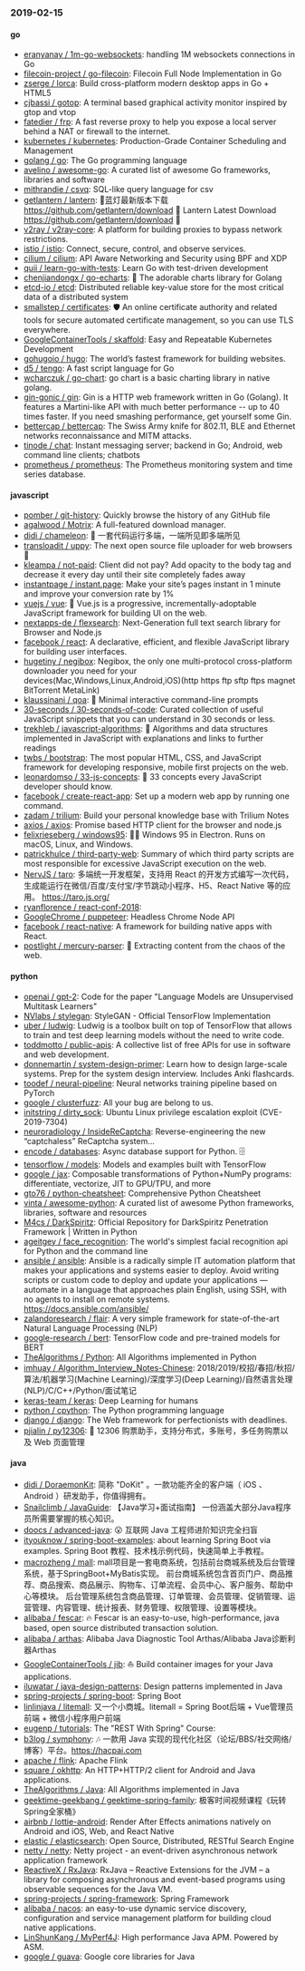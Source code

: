 ### 2019-02-15

#### go
* [eranyanay / 1m-go-websockets](https://github.com/eranyanay/1m-go-websockets): handling 1M websockets connections in Go
* [filecoin-project / go-filecoin](https://github.com/filecoin-project/go-filecoin): Filecoin Full Node Implementation in Go
* [zserge / lorca](https://github.com/zserge/lorca): Build cross-platform modern desktop apps in Go + HTML5
* [cjbassi / gotop](https://github.com/cjbassi/gotop): A terminal based graphical activity monitor inspired by gtop and vtop
* [fatedier / frp](https://github.com/fatedier/frp): A fast reverse proxy to help you expose a local server behind a NAT or firewall to the internet.
* [kubernetes / kubernetes](https://github.com/kubernetes/kubernetes): Production-Grade Container Scheduling and Management
* [golang / go](https://github.com/golang/go): The Go programming language
* [avelino / awesome-go](https://github.com/avelino/awesome-go): A curated list of awesome Go frameworks, libraries and software
* [mithrandie / csvq](https://github.com/mithrandie/csvq): SQL-like query language for csv
* [getlantern / lantern](https://github.com/getlantern/lantern): 🔴蓝灯最新版本下载 https://github.com/getlantern/download 🔴 Lantern Latest Download https://github.com/getlantern/download 🔴
* [v2ray / v2ray-core](https://github.com/v2ray/v2ray-core): A platform for building proxies to bypass network restrictions.
* [istio / istio](https://github.com/istio/istio): Connect, secure, control, and observe services.
* [cilium / cilium](https://github.com/cilium/cilium): API Aware Networking and Security using BPF and XDP
* [quii / learn-go-with-tests](https://github.com/quii/learn-go-with-tests): Learn Go with test-driven development
* [chenjiandongx / go-echarts](https://github.com/chenjiandongx/go-echarts): 🎨 The adorable charts library for Golang
* [etcd-io / etcd](https://github.com/etcd-io/etcd): Distributed reliable key-value store for the most critical data of a distributed system
* [smallstep / certificates](https://github.com/smallstep/certificates): 🛡️ An online certificate authority and related tools for secure automated certificate management, so you can use TLS everywhere.
* [GoogleContainerTools / skaffold](https://github.com/GoogleContainerTools/skaffold): Easy and Repeatable Kubernetes Development
* [gohugoio / hugo](https://github.com/gohugoio/hugo): The world’s fastest framework for building websites.
* [d5 / tengo](https://github.com/d5/tengo): A fast script language for Go
* [wcharczuk / go-chart](https://github.com/wcharczuk/go-chart): go chart is a basic charting library in native golang.
* [gin-gonic / gin](https://github.com/gin-gonic/gin): Gin is a HTTP web framework written in Go (Golang). It features a Martini-like API with much better performance -- up to 40 times faster. If you need smashing performance, get yourself some Gin.
* [bettercap / bettercap](https://github.com/bettercap/bettercap): The Swiss Army knife for 802.11, BLE and Ethernet networks reconnaissance and MITM attacks.
* [tinode / chat](https://github.com/tinode/chat): Instant messaging server; backend in Go; Android, web command line clients; chatbots
* [prometheus / prometheus](https://github.com/prometheus/prometheus): The Prometheus monitoring system and time series database.

#### javascript
* [pomber / git-history](https://github.com/pomber/git-history): Quickly browse the history of any GitHub file
* [agalwood / Motrix](https://github.com/agalwood/Motrix): A full-featured download manager.
* [didi / chameleon](https://github.com/didi/chameleon): 🦎 一套代码运行多端，一端所见即多端所见
* [transloadit / uppy](https://github.com/transloadit/uppy): The next open source file uploader for web browsers 🐶
* [kleampa / not-paid](https://github.com/kleampa/not-paid): Client did not pay? Add opacity to the body tag and decrease it every day until their site completely fades away
* [instantpage / instant.page](https://github.com/instantpage/instant.page): Make your site’s pages instant in 1 minute and improve your conversion rate by 1%
* [vuejs / vue](https://github.com/vuejs/vue): 🖖 Vue.js is a progressive, incrementally-adoptable JavaScript framework for building UI on the web.
* [nextapps-de / flexsearch](https://github.com/nextapps-de/flexsearch): Next-Generation full text search library for Browser and Node.js
* [facebook / react](https://github.com/facebook/react): A declarative, efficient, and flexible JavaScript library for building user interfaces.
* [hugetiny / negibox](https://github.com/hugetiny/negibox): Negibox, the only one multi-protocol cross-platform downloader you need for your devices(Mac,Windows,Linux,Android,iOS)(http https ftp sftp ftps magnet BitTorrent MetaLink)
* [klaussinani / qoa](https://github.com/klaussinani/qoa): 💬 Minimal interactive command-line prompts
* [30-seconds / 30-seconds-of-code](https://github.com/30-seconds/30-seconds-of-code): Curated collection of useful JavaScript snippets that you can understand in 30 seconds or less.
* [trekhleb / javascript-algorithms](https://github.com/trekhleb/javascript-algorithms): 📝 Algorithms and data structures implemented in JavaScript with explanations and links to further readings
* [twbs / bootstrap](https://github.com/twbs/bootstrap): The most popular HTML, CSS, and JavaScript framework for developing responsive, mobile first projects on the web.
* [leonardomso / 33-js-concepts](https://github.com/leonardomso/33-js-concepts): 📜 33 concepts every JavaScript developer should know.
* [facebook / create-react-app](https://github.com/facebook/create-react-app): Set up a modern web app by running one command.
* [zadam / trilium](https://github.com/zadam/trilium): Build your personal knowledge base with Trilium Notes
* [axios / axios](https://github.com/axios/axios): Promise based HTTP client for the browser and node.js
* [felixrieseberg / windows95](https://github.com/felixrieseberg/windows95): 💩🚀 Windows 95 in Electron. Runs on macOS, Linux, and Windows.
* [patrickhulce / third-party-web](https://github.com/patrickhulce/third-party-web): Summary of which third party scripts are most responsible for excessive JavaScript execution on the web.
* [NervJS / taro](https://github.com/NervJS/taro): 多端统一开发框架，支持用 React 的开发方式编写一次代码，生成能运行在微信/百度/支付宝/字节跳动小程序、H5、React Native 等的应用。 https://taro.js.org/
* [ryanflorence / react-conf-2018](https://github.com/ryanflorence/react-conf-2018): 
* [GoogleChrome / puppeteer](https://github.com/GoogleChrome/puppeteer): Headless Chrome Node API
* [facebook / react-native](https://github.com/facebook/react-native): A framework for building native apps with React.
* [postlight / mercury-parser](https://github.com/postlight/mercury-parser): 📜 Extracting content from the chaos of the web.

#### python
* [openai / gpt-2](https://github.com/openai/gpt-2): Code for the paper "Language Models are Unsupervised Multitask Learners"
* [NVlabs / stylegan](https://github.com/NVlabs/stylegan): StyleGAN - Official TensorFlow Implementation
* [uber / ludwig](https://github.com/uber/ludwig): Ludwig is a toolbox built on top of TensorFlow that allows to train and test deep learning models without the need to write code.
* [toddmotto / public-apis](https://github.com/toddmotto/public-apis): A collective list of free APIs for use in software and web development.
* [donnemartin / system-design-primer](https://github.com/donnemartin/system-design-primer): Learn how to design large-scale systems. Prep for the system design interview. Includes Anki flashcards.
* [toodef / neural-pipeline](https://github.com/toodef/neural-pipeline): Neural networks training pipeline based on PyTorch
* [google / clusterfuzz](https://github.com/google/clusterfuzz): All your bug are belong to us.
* [initstring / dirty_sock](https://github.com/initstring/dirty_sock): Ubuntu Linux privilege escalation exploit (CVE-2019-7304)
* [neuroradiology / InsideReCaptcha](https://github.com/neuroradiology/InsideReCaptcha): Reverse-engineering the new “captchaless” ReCaptcha system...
* [encode / databases](https://github.com/encode/databases): Async database support for Python. 🗄
* [tensorflow / models](https://github.com/tensorflow/models): Models and examples built with TensorFlow
* [google / jax](https://github.com/google/jax): Composable transformations of Python+NumPy programs: differentiate, vectorize, JIT to GPU/TPU, and more
* [gto76 / python-cheatsheet](https://github.com/gto76/python-cheatsheet): Comprehensive Python Cheatsheet
* [vinta / awesome-python](https://github.com/vinta/awesome-python): A curated list of awesome Python frameworks, libraries, software and resources
* [M4cs / DarkSpiritz](https://github.com/M4cs/DarkSpiritz): Official Repository for DarkSpiritz Penetration Framework | Written in Python
* [ageitgey / face_recognition](https://github.com/ageitgey/face_recognition): The world's simplest facial recognition api for Python and the command line
* [ansible / ansible](https://github.com/ansible/ansible): Ansible is a radically simple IT automation platform that makes your applications and systems easier to deploy. Avoid writing scripts or custom code to deploy and update your applications — automate in a language that approaches plain English, using SSH, with no agents to install on remote systems. https://docs.ansible.com/ansible/
* [zalandoresearch / flair](https://github.com/zalandoresearch/flair): A very simple framework for state-of-the-art Natural Language Processing (NLP)
* [google-research / bert](https://github.com/google-research/bert): TensorFlow code and pre-trained models for BERT
* [TheAlgorithms / Python](https://github.com/TheAlgorithms/Python): All Algorithms implemented in Python
* [imhuay / Algorithm_Interview_Notes-Chinese](https://github.com/imhuay/Algorithm_Interview_Notes-Chinese): 2018/2019/校招/春招/秋招/算法/机器学习(Machine Learning)/深度学习(Deep Learning)/自然语言处理(NLP)/C/C++/Python/面试笔记
* [keras-team / keras](https://github.com/keras-team/keras): Deep Learning for humans
* [python / cpython](https://github.com/python/cpython): The Python programming language
* [django / django](https://github.com/django/django): The Web framework for perfectionists with deadlines.
* [pjialin / py12306](https://github.com/pjialin/py12306): 🚂 12306 购票助手，支持分布式，多账号，多任务购票以及 Web 页面管理

#### java
* [didi / DoraemonKit](https://github.com/didi/DoraemonKit): 简称 "DoKit" 。一款功能齐全的客户端（ iOS 、Android ）研发助手，你值得拥有。
* [Snailclimb / JavaGuide](https://github.com/Snailclimb/JavaGuide): 【Java学习+面试指南】 一份涵盖大部分Java程序员所需要掌握的核心知识。
* [doocs / advanced-java](https://github.com/doocs/advanced-java): 😮 互联网 Java 工程师进阶知识完全扫盲
* [ityouknow / spring-boot-examples](https://github.com/ityouknow/spring-boot-examples): about learning Spring Boot via examples. Spring Boot 教程、技术栈示例代码，快速简单上手教程。
* [macrozheng / mall](https://github.com/macrozheng/mall): mall项目是一套电商系统，包括前台商城系统及后台管理系统，基于SpringBoot+MyBatis实现。 前台商城系统包含首页门户、商品推荐、商品搜索、商品展示、购物车、订单流程、会员中心、客户服务、帮助中心等模块。 后台管理系统包含商品管理、订单管理、会员管理、促销管理、运营管理、内容管理、统计报表、财务管理、权限管理、设置等模块。
* [alibaba / fescar](https://github.com/alibaba/fescar): 🔥 Fescar is an easy-to-use, high-performance, java based, open source distributed transaction solution.
* [alibaba / arthas](https://github.com/alibaba/arthas): Alibaba Java Diagnostic Tool Arthas/Alibaba Java诊断利器Arthas
* [GoogleContainerTools / jib](https://github.com/GoogleContainerTools/jib): ⛵️ Build container images for your Java applications.
* [iluwatar / java-design-patterns](https://github.com/iluwatar/java-design-patterns): Design patterns implemented in Java
* [spring-projects / spring-boot](https://github.com/spring-projects/spring-boot): Spring Boot
* [linlinjava / litemall](https://github.com/linlinjava/litemall): 又一个小商城。litemall = Spring Boot后端 + Vue管理员前端 + 微信小程序用户前端
* [eugenp / tutorials](https://github.com/eugenp/tutorials): The "REST With Spring" Course:
* [b3log / symphony](https://github.com/b3log/symphony): 🎶 一款用 Java 实现的现代化社区（论坛/BBS/社交网络/博客）平台。https://hacpai.com
* [apache / flink](https://github.com/apache/flink): Apache Flink
* [square / okhttp](https://github.com/square/okhttp): An HTTP+HTTP/2 client for Android and Java applications.
* [TheAlgorithms / Java](https://github.com/TheAlgorithms/Java): All Algorithms implemented in Java
* [geektime-geekbang / geektime-spring-family](https://github.com/geektime-geekbang/geektime-spring-family): 极客时间视频课程《玩转Spring全家桶》
* [airbnb / lottie-android](https://github.com/airbnb/lottie-android): Render After Effects animations natively on Android and iOS, Web, and React Native
* [elastic / elasticsearch](https://github.com/elastic/elasticsearch): Open Source, Distributed, RESTful Search Engine
* [netty / netty](https://github.com/netty/netty): Netty project - an event-driven asynchronous network application framework
* [ReactiveX / RxJava](https://github.com/ReactiveX/RxJava): RxJava – Reactive Extensions for the JVM – a library for composing asynchronous and event-based programs using observable sequences for the Java VM.
* [spring-projects / spring-framework](https://github.com/spring-projects/spring-framework): Spring Framework
* [alibaba / nacos](https://github.com/alibaba/nacos): an easy-to-use dynamic service discovery, configuration and service management platform for building cloud native applications.
* [LinShunKang / MyPerf4J](https://github.com/LinShunKang/MyPerf4J): High performance Java APM. Powered by ASM.
* [google / guava](https://github.com/google/guava): Google core libraries for Java
